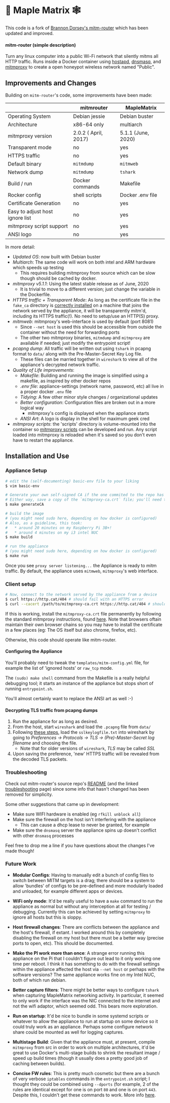 # 🍁 Maple Matrix 🕸️

This code is a fork of [Brannon Dorsey's mitm-router](https://github.com/brannondorsey/mitm-router) which has been updated and improved.

#### mitm-router (simple description)
Turn any linux computer into a public Wi-Fi network that silently mitms all HTTP traffic. Runs inside a Docker container using [hostapd](https://wiki.gentoo.org/wiki/Hostapd), [dnsmasq](http://www.thekelleys.org.uk/dnsmasq/doc.html), and [mitmproxy](https://mitmproxy.org/) to create a open honeypot wireless network named "Public".

## Improvements and Changes
Building on `mitm-router`'s code, some improvements have been made:

|                                 |      mitmrouter      |     MapleMatrix    |
|---------------------------------|----------------------|--------------------|
| Operating System                | Debian jessie        | Debian buster      |
| Architecture                    | x86-64 only          | multiarch          |
| mitmproxy version               | 2.0.2 ( April, 2017) | 5.1.1 (June, 2020) |
| Transparent mode                | no                   | yes                |
| HTTPS traffic                   | no                   | yes                |
| Default binary                  | `mitmdump`           | `mitmweb`          |
| Network dump                    | `mitmdump`           | `tshark`           |
| Build / run                     | Docker commands      | Makefile           |
| Rocker config                   | shell scripts        | Docker .env file   |
| Certificate Generation          | no                   | yes                |
| Easy to adjust host ignore list | no                   | yes                |
| mitmproxy script support        | no                   | yes                |
| ANSI logo                       | no                   | yes                |

In more detail:

* *Updated OS*: now built with Debian buster
* *Multiarch*: The same code will work on both intel and ARM hardware which speeds up testing
    * This requires building mitmproxy from source which can be slow though should be cached by docker.
* *mitmproxy v5.1.1*: Using the latest stable release as of June, 2020
    * It is trivial to move to a different version; just change the variable in the Dockerfile.
* *HTTPS traffic + Transparent Mode*: As long as the certificate file in the `fake_ca` directory is [correctly installed](https://docs.mitmproxy.org/stable/concepts-certificates/#installing-the-mitmproxy-ca-certificate-manually) on a machine that joins the network served by the appliance, it will be transparently mitm'd, including its HTTPS traffic(!).  No need to setup/use an HTTP(S) proxy.
* *mitmweb*: mitmproxy's web-interface is used by default (port 8081)
    * Since `--net host` is used this should be accessible from outside the container without the need for forwarding ports
    * The other two mitmproxy binaries, `mitmdump` and `mitmproxy` are available if needed; just modify the entrypoint script!
* *pcapng dump*: All traffic will be written out using `tshark` in pcapng format to `data/` along with the Pre-Master-Secret Key Log file.
    * These files can be married together in `wireshark` to view all of the appliance's decrypted network traffic.
* *Quality of Life improvements*:
    * *Makefile*: Building and running the image is simplified using a makefile, as inspired by other docker repos
    * *.env file*: appliance-settings (network name, password, etc) all live in a proper docker `.env` file
    * *Tidying*: A few other minor style changes / organizational updates
    * *Better configuration*: Configuration files are broken out in a more logical way
        * mitmproxy's config is displayed when the appliance starts
    * *ANSI Art*: A logo is display in the shell for maximum geek cred
* *mitmproxy scripts*: the 'scripts' directory is volume-mounted into the container so [mitmproxy scripts](https://docs.mitmproxy.org/stable/addons-scripting/) can be developed and run.  Any script loaded into mitmproxy is reloaded when it's saved so you don't even have to restart the appliance.

## Installation and Use
### Appliance Setup
```bash
# edit the (self-documenting) basic-env file to your liking
$ vim basic-env

# Generate your own self-signed CA if the one commited to the repo has expired or you want to
# Either way, save a copy of the `mitmproxy-ca.crt` file; you'll need this later.
$ make generateCA

# build the image
# (you might need sudo here, depending on how docker is configured)
# Also, as a guideline, this took:
#   * around 20 minutes on my Raspberry Pi 3B+!
#   * around 4 minutes on my i3 intel NUC
$ make build

# run the appliance
# (you might need sudo here, depending on how docker is configured)
$ make run
```

Once you see `proxy server listening...` the Appliance is ready to mitm traffic.  By default, the appliance uses `mitmweb`, `mitmproxy`'s web interface.

### Client setup
```bash
# Now, connect to the network served by the appliance from a device
$ curl https://http.cat/404 # should fail with an HTTPS error
$ curl --cacert /path/to/mitmproxy-ca.crt https://http.cat/404 # should work without error
```

If this is working, install the `mitmproxy-ca.crt` file permanently by following the standard mitmproxy instructions, found [here](https://docs.mitmproxy.org/stable/concepts-certificates/#installing-the-mitmproxy-ca-certificate-manually).  Note that browsers oftain maintain their own browser chains so you may have to install the certificate in a few places (eg: The OS itself but also chrome, firefox, etc).

Otherwise, this code should operate like mitm-router.

#### Configuring the Appliance
You'll probably need to tweak the `templates/mitm-config.yml` file, for example the list of 'ignored hosts' or `raw_tcp` mode.

The `(sudo) make shell` command from the Makefile is a really helpful debugging tool; it starts an instance of the appliance but stops short of running `entrypoint.sh`.

You'll almost certainly want to replace the ANSI art as well :-)

#### Decrypting TLS traffic from pcapng dumps
1. Run the appliance for as long as desired.
2. From the host, start `wireshark` and load the `.pcapng` file from `data/`
3. Following [these steps](https://wiki.wireshark.org/TLS?action=show&redirect=SSL#Using_the_.28Pre.29-Master-Secret), load the `sslkeylogfile.txt` into wireshark by going to *Preferences -> Protocols -> TLS -> (Pre)-Master-Secret log filename* and choosing the file.
    * Note that for older versions of `wireshark`, *TLS* may be called *SSL*
4. Upon saving the preference, 'new' HTTPS traffic will be revealed from the decoded TLS packets.

### Troubleshooting
Check out mitm-router's source repo's [README](https://github.com/brannondorsey/mitm-router/blob/master/README.md) (and the linked [troubleshooting](https://github.com/brannondorsey/mitm-router/blob/master/troubleshooting.md) page) since some info that hasn't changed has been removed for simplicity.

Some other suggestions that came up in development:
* Make sure WIFI hardware is enabled (eg `rfkill unblock all`)
* Make sure the firewall on the host isn't interfering with the appliance
    * This can cause a dhcp lease to never be granted, for example
* Make sure the `dnsmasq` server the appliance spins up doesn't conflict with other `dnsmasq` processes

Feel free to drop me a line if you have questions about the changes I've made though!

### Future Work
* **Modular Configs**: Having to manually edit a bunch of config files to switch between MITM targets is a drag; there should be a system to allow 'bundles' of configs to be pre-defined and more modularly loaded and unloaded, for example different apps or devices.

* **WiFi only mode**: It'd be really useful to have a `make` command to run the appliance as normal but without any interception at all for testing / debugging.  Currently this can be achieved by setting `mitmproxy` to ignore all hosts but this is sloppy.

* **Host firewall changes**: There are conflicts between the appliance and the host's firewall, if extant.  I worked around this by completely disabling the firewall on my host but there must be a better way (precise ports to open, etc).  This should be documented.

* **Make the PI work more than once**: A strange error running this appliance on the Pi that I couldn't figure out lead to it only working one time per reboot.  I think it has something to do with the firewall settings within the appliance affected the host via `--net host` or perhaps with the software versions?  The same appliance works fine on my Intel NUC, both of which run debian.

* **Better capture filters**: There might be better ways to configure `tshark` when capturing MapleMatrix networking activity.  In particular, it seemed to only work if the interface was the NIC connected to the internet and not the wifi adaptor, which seemed odd.  This bears more exploration.

* **Run on startup**: It'd be nice to bundle in some systemd scripts or whatever to allow the appliance to run at startup on some device so it could truly work as an appliance.  Perhaps some configure network share could be mounted as well for logging captures.

* **Multistage Build**: Given that the appliance must, at present, compile `mitmproxy` from src in order to work on multiple architectures, it'd be great to use Docker's multi-stage builds to shrink the resultant image / speed up build times (though it usually does a pretty good job of caching between builds).

* **Concise FW rules**: This is pretty much cosmetic but there are a bunch of very verbose `iptables` commands in the `entrypoint.sh` script; I thought they could be combined using `--dports` (for example, 2 of the rules are identical except for one is on port `80` and one is on port `443`.  Despite this, I couldn't get these commands to work.   More info [here](https://serverfault.com/questions/353130/iptables-and-multiple-ports).
